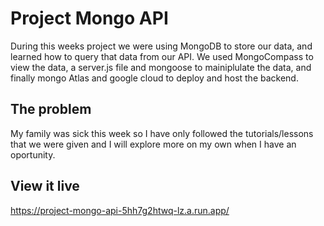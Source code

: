 # Project Mongo API

During this weeks project we were using MongoDB to store our data, and learned how to query that data from our API.
We used MongoCompass to view the data, a server.js file and mongoose to mainiplulate the data, and finally mongo Atlas and google cloud to deploy and host the backend.

## The problem

My family was sick this week so I have only followed the tutorials/lessons that we were given and I will explore more on my own when I have an oportunity. 

## View it live

https://project-mongo-api-5hh7g2htwq-lz.a.run.app/
